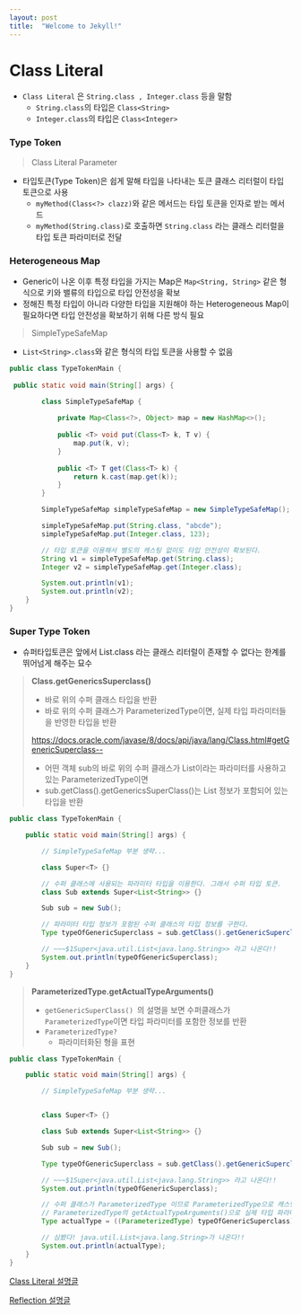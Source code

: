 ```yaml
---
layout: post
title:  "Welcome to Jekyll!"
---
```


# Class Literal 

- `Class Literal` 은 `String.class , Integer.class` 등을 말함
  - `String.class`의 타입은 `Class<String>`
  - `Integer.class`의 타입은 `Class<Integer>`

### Type Token 

> Class Literal Parameter

- 타입토큰(Type Token)은 쉽게 말해 타입을 나타내는 토큰 클래스 리터럴이 타입 토큰으로 사용
  - `myMethod(Class<?> clazz)`와 같은 메서드는 타입 토큰을 인자로 받는 메서드
  - `myMethod(String.class)`로 호출하면 `String.class` 라는 클래스 리터럴을 타입 토큰 파라미터로 전달



### Heterogeneous Map

- Generic이 나온 이후 특정 타입을 가지는 Map은 `Map<String, String>` 같은 형식으로 키와 밸류의 타입으로 타입 안전성을 확보
- 정해진 특정 타입이 아니라 다양한 타입을 지원해야 하는 Heterogeneous Map이 필요하다면 타입 안전성을 확보하기 위해 다른 방식 필요



> SimpleTypeSafeMap

- `List<String>.class`와 같은 형식의 타입 토큰을 사용할 수 없음

```java
public class TypeTokenMain {
    
 public static void main(String[] args) {

        class SimpleTypeSafeMap {
        
            private Map<Class<?>, Object> map = new HashMap<>();
        
            public <T> void put(Class<T> k, T v) {
                map.put(k, v);
            }
        
            public <T> T get(Class<T> k) {
                return k.cast(map.get(k));
            }
        }

        SimpleTypeSafeMap simpleTypeSafeMap = new SimpleTypeSafeMap();

        simpleTypeSafeMap.put(String.class, "abcde");
        simpleTypeSafeMap.put(Integer.class, 123);

        // 타입 토큰을 이용해서 별도의 캐스팅 없이도 타입 안전성이 확보된다.
        String v1 = simpleTypeSafeMap.get(String.class);
        Integer v2 = simpleTypeSafeMap.get(Integer.class);

        System.out.println(v1);
        System.out.println(v2);
    }
}
```



### Super Type Token

- 슈퍼타입토큰은 앞에서 List<String>.class 라는 클래스 리터럴이 존재할 수 없다는 한계를 뛰어넘게 해주는 묘수



> **Class.getGenericsSuperclass()**
>
> - 바로 위의 수퍼 클래스 타입을 반환
> - 바로 위의 수퍼 클래스가 ParameterizedType이면, 실제 타입 파라미터들을 반영한 타입을 반환
>
> https://docs.oracle.com/javase/8/docs/api/java/lang/Class.html#getGenericSuperclass--
>
> 
>
> - 어떤 객체 sub의 바로 위의 수퍼 클래스가 List<String>이라는 파라미터를 사용하고 있는 ParameterizedType이면
> - sub.getClass().getGenericsSuperClass()는 List<String> 정보가 포함되어 있는 타입을 반환



```java
public class TypeTokenMain {

    public static void main(String[] args) {

        // SimpleTypeSafeMap 부분 생략...

        class Super<T> {}

        // 수퍼 클래스에 사용되는 파라미터 타입을 이용한다. 그래서 수퍼 타입 토큰.
        class Sub extends Super<List<String>> {}

        Sub sub = new Sub();

        // 파라미터 타입 정보가 포함된 수퍼 클래스의 타입 정보를 구한다.
        Type typeOfGenericSuperclass = sub.getClass().getGenericSuperclass();

        // ~~~$1Super<java.util.List<java.lang.String>> 라고 나온다!!
        System.out.println(typeOfGenericSuperclass);
    }
}
```



> **ParameterizedType.getActualTypeArguments()**
>
> - `getGenericSuperClass() `의 설명을 보면 수퍼클래스가 `ParameterizedType`이면 타입 파라미터를 포함한 정보를 반환
> - `ParameterizedType?`
>   - 파라미터화된 형을 표현 



```java
public class TypeTokenMain {

    public static void main(String[] args) {

        // SimpleTypeSafeMap 부분 생략...


        class Super<T> {}

        class Sub extends Super<List<String>> {}

        Sub sub = new Sub();

        Type typeOfGenericSuperclass = sub.getClass().getGenericSuperclass();

        // ~~~$1Super<java.util.List<java.lang.String>> 라고 나온다!!
        System.out.println(typeOfGenericSuperclass);

        // 수퍼 클래스가 ParameterizedType 이므로 ParameterizedType으로 캐스팅 가능
        // ParameterizedType의 getActualTypeArguments()으로 실제 타입 파라미터의 정보를 구한다!!
        Type actualType = ((ParameterizedType) typeOfGenericSuperclass).getActualTypeArguments()[0];

        // 심봤다! java.util.List<java.lang.String>가 나온다!!
        System.out.println(actualType);
    }
}
```



[Class Literal 설명글](https://homoefficio.github.io/2016/11/30/%ED%81%B4%EB%9E%98%EC%8A%A4-%EB%A6%AC%ED%84%B0%EB%9F%B4-%ED%83%80%EC%9E%85-%ED%86%A0%ED%81%B0-%EC%88%98%ED%8D%BC-%ED%83%80%EC%9E%85-%ED%86%A0%ED%81%B0/)

[Reflection 설명글](https://umanking.github.io/2019/08/24/java-reflection/)